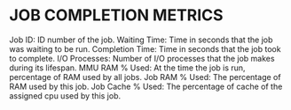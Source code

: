 # JOB COMPLETION METRICS
Job ID: ID number of the job.
Waiting Time: Time in seconds that the job was waiting to be run.
Completion Time: Time in seconds that the job took to complete.
I/O Processes: Number of I/O processes that the job makes during its lifespan.
MMU RAM % Used: At the time the job is run, percentage of RAM used by all jobs.
Job RAM % Used: The percentage of RAM used by this job.
Job Cache % Used: The percentage of cache of the assigned cpu used by this job.
